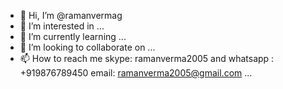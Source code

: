 - 👋 Hi, I’m @ramanvermag
- 👀 I’m interested in ...
- 🌱 I’m currently learning ...
- 💞️ I’m looking to collaborate on ...
- 📫 How to reach me skype: ramanverma2005 and whatsapp : +919876789450 email: ramanverma2005@gmail.com ...

<!---
ramanvermag/ramanvermag is a ✨ special ✨ repository because its `README.md` (this file) appears on your GitHub profile.
You can click the Preview link to take a look at your changes.
--->
